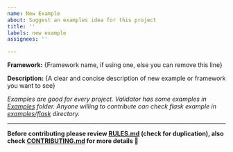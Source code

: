```yaml
---
name: New Example
about: Suggest an examples idea for this project
title: ''
labels: new example
assignees: ''

---
```


**Framework:** {Framework name, if using one, else you can remove this line}

**Description:**
{A clear and concise description of new example or framework you want to see}

*Examples are good for every project. Validator has some examples in [Examples](https://github.com/CSenshi/Validator/tree/master/examples) folder. Anyone willing to contribute can check flask example in [examples/flask](https://github.com/CSenshi/Validator/tree/master/examples/flask) directory.*

----------------------------------------------------
**Before contributing please review [RULES.md](https://github.com/CSenshi/Validator/blob/master/RULES.md) (check for duplication), also check [CONTRIBUTING.md](https://github.com/CSenshi/Validator/blob/master/CONTRIBUTING.md) for more details :100:**
